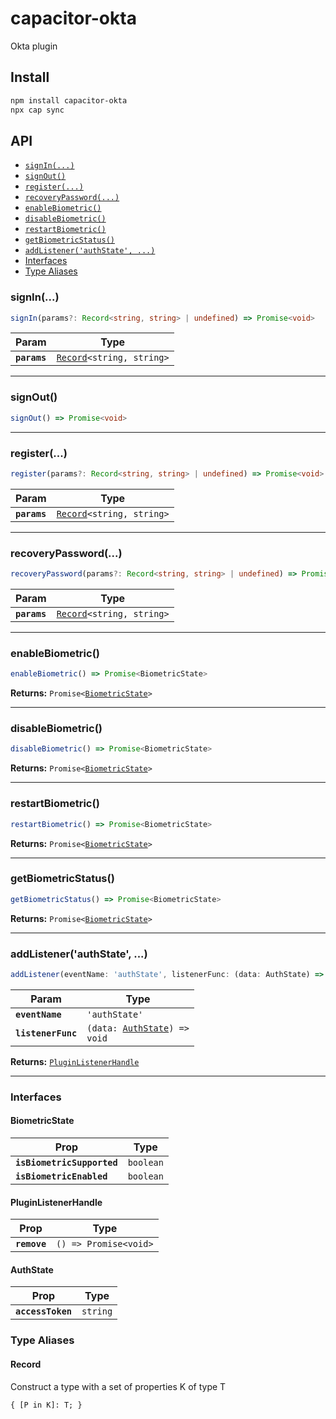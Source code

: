 # capacitor-okta

Okta plugin

## Install

```bash
npm install capacitor-okta
npx cap sync
```

## API

<docgen-index>

* [`signIn(...)`](#signin)
* [`signOut()`](#signout)
* [`register(...)`](#register)
* [`recoveryPassword(...)`](#recoverypassword)
* [`enableBiometric()`](#enablebiometric)
* [`disableBiometric()`](#disablebiometric)
* [`restartBiometric()`](#restartbiometric)
* [`getBiometricStatus()`](#getbiometricstatus)
* [`addListener('authState', ...)`](#addlistenerauthstate)
* [Interfaces](#interfaces)
* [Type Aliases](#type-aliases)

</docgen-index>

<docgen-api>
<!--Update the source file JSDoc comments and rerun docgen to update the docs below-->

### signIn(...)

```typescript
signIn(params?: Record<string, string> | undefined) => Promise<void>
```

| Param        | Type                                                            |
| ------------ | --------------------------------------------------------------- |
| **`params`** | <code><a href="#record">Record</a>&lt;string, string&gt;</code> |

--------------------


### signOut()

```typescript
signOut() => Promise<void>
```

--------------------


### register(...)

```typescript
register(params?: Record<string, string> | undefined) => Promise<void>
```

| Param        | Type                                                            |
| ------------ | --------------------------------------------------------------- |
| **`params`** | <code><a href="#record">Record</a>&lt;string, string&gt;</code> |

--------------------


### recoveryPassword(...)

```typescript
recoveryPassword(params?: Record<string, string> | undefined) => Promise<void>
```

| Param        | Type                                                            |
| ------------ | --------------------------------------------------------------- |
| **`params`** | <code><a href="#record">Record</a>&lt;string, string&gt;</code> |

--------------------


### enableBiometric()

```typescript
enableBiometric() => Promise<BiometricState>
```

**Returns:** <code>Promise&lt;<a href="#biometricstate">BiometricState</a>&gt;</code>

--------------------


### disableBiometric()

```typescript
disableBiometric() => Promise<BiometricState>
```

**Returns:** <code>Promise&lt;<a href="#biometricstate">BiometricState</a>&gt;</code>

--------------------


### restartBiometric()

```typescript
restartBiometric() => Promise<BiometricState>
```

**Returns:** <code>Promise&lt;<a href="#biometricstate">BiometricState</a>&gt;</code>

--------------------


### getBiometricStatus()

```typescript
getBiometricStatus() => Promise<BiometricState>
```

**Returns:** <code>Promise&lt;<a href="#biometricstate">BiometricState</a>&gt;</code>

--------------------


### addListener('authState', ...)

```typescript
addListener(eventName: 'authState', listenerFunc: (data: AuthState) => void) => PluginListenerHandle
```

| Param              | Type                                                               |
| ------------------ | ------------------------------------------------------------------ |
| **`eventName`**    | <code>'authState'</code>                                           |
| **`listenerFunc`** | <code>(data: <a href="#authstate">AuthState</a>) =&gt; void</code> |

**Returns:** <code><a href="#pluginlistenerhandle">PluginListenerHandle</a></code>

--------------------


### Interfaces


#### BiometricState

| Prop                       | Type                 |
| -------------------------- | -------------------- |
| **`isBiometricSupported`** | <code>boolean</code> |
| **`isBiometricEnabled`**   | <code>boolean</code> |


#### PluginListenerHandle

| Prop         | Type                                      |
| ------------ | ----------------------------------------- |
| **`remove`** | <code>() =&gt; Promise&lt;void&gt;</code> |


#### AuthState

| Prop              | Type                |
| ----------------- | ------------------- |
| **`accessToken`** | <code>string</code> |


### Type Aliases


#### Record

Construct a type with a set of properties K of type T

<code>{ [P in K]: T; }</code>

</docgen-api>
